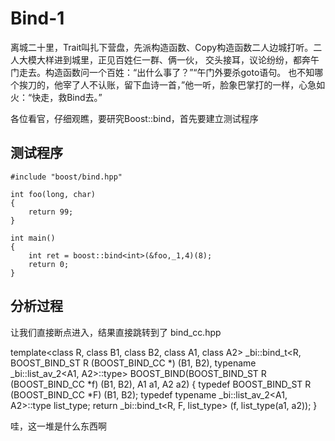# Bind-1

离城二十里，Trait叫扎下营盘，先派构造函数、Copy构造函数二人边城打听。二人大模大样进到城里，正见百姓仨一群、俩一伙，
交头接耳，议论纷纷，都奔午门走去。构造函数问一个百姓：“出什么事了？”“午门外要杀goto语句。
也不知哪个挨刀的，他宰了人不认账，留下血诗一首，”他一听，脸象巴掌打的一样，心急如火：“快走，救Bind去。”

各位看官，仔细观瞧，要研究Boost::bind，首先要建立测试程序

## 测试程序

	#include "boost/bind.hpp"

	int foo(long, char)
	{
		return 99;
	}

	int main()
	{
		int ret = boost::bind<int>(&foo,_1,4)(8);
		return 0;
	}
	

## 分析过程

让我们直接断点进入，结果直接跳转到了 bind_cc.hpp

  template<class R, class B1, class B2, class A1, class A2>
      _bi::bind_t<R, BOOST_BIND_ST R (BOOST_BIND_CC *) (B1, B2), typename _bi::list_av_2<A1, A2>::type>
      BOOST_BIND(BOOST_BIND_ST R (BOOST_BIND_CC *f) (B1, B2), A1 a1, A2 a2)
  {
      typedef BOOST_BIND_ST R (BOOST_BIND_CC *F) (B1, B2);
      typedef typename _bi::list_av_2<A1, A2>::type list_type;
      return _bi::bind_t<R, F, list_type> (f, list_type(a1, a2));
  }

哇，这一堆是什么东西啊
